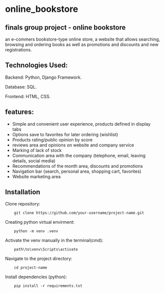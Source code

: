 # online_bookstore

## finals group project - online bookstore 
an e-commers bookstore-type online store, a website that allows searching, browsing and ordering
books as well as promotions and discounts and new registrations.

## Technologies Used:

Backend: Python, Django Framework.

Database: SQL.

Frontend: HTML, CSS.

## features:

- Simple and convenient user experience, products defined in display tabs
- Options save to favorites for later ordering (wishlist)
- Products rating/public opinion by score
- reviews area and opinions on website and company service 
- Marking of lack of stock 
- Communication area with the company (telephone, email, leaving details, social media)
- Recommendations of the month area, discounts and promotions
- Navigation bar (search, personal area, shopping cart, favorites)
- Website marketing area


## Installation

Clone repository:

        git clone https://github.com/your-username/project-name.git

Creating python virtual envirment:

        python -m venv .venv

Activate the venv manually in the terminal(cmd):

        path\to\venv\Scripts\activate


Navigate to the project directory:

        cd project-name

Install dependencies (python):

        pip install -r requirements.txt




